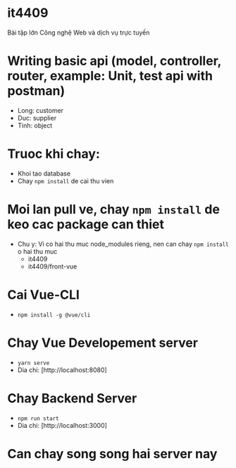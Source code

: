 # it4409
Bài tập lớn Công nghệ Web và dịch vụ trực tuyến
# Writing basic api (model, controller, router, example: Unit, test api with postman)
- Long: customer  
- Duc: supplier  
- Tinh: object  

# Truoc khi chay:
- Khoi tao database  
- Chay `npm install` de cai thu vien  

# Moi lan pull ve, chay `npm install` de keo cac package can thiet
- Chu y: Vi co hai thu muc node_modules rieng, nen can chay `npm install` o hai thu muc
  - it4409
  - it4409/front-vue

# Cai Vue-CLI
- `npm install -g @vue/cli`

# Chay Vue Developement server  
- `yarn serve`
- Dia chi: [http://localhost:8080]  

# Chay Backend Server
- `npm run start`
- Dia chi: [http://localhost:3000]

# Can chay song song hai server nay